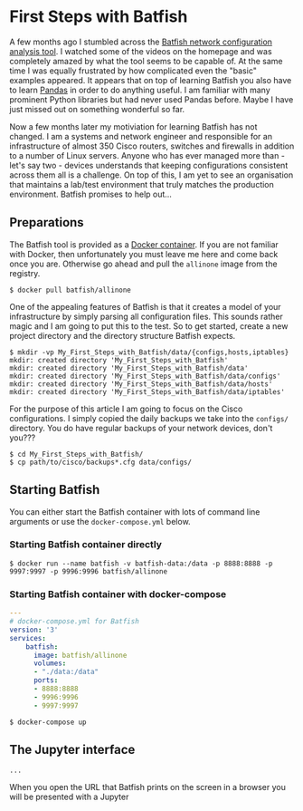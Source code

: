 # First Steps with Batfish

A few months ago I stumbled across the [Batfish network configuration analysis tool](https://www.batfish.org/). 
I watched some of the videos on the homepage and was completely amazed by what the tool seems to be capable  of. At the 
same time I was equally frustrated by how complicated even the "basic" examples appeared. It appears that on top of 
learning Batfish you also have to learn [Pandas](https://pandas.pydata.org/) in order to do anything useful. 
I am familiar with many prominent Python libraries but had never used Pandas before. Maybe I have just missed out
on something wonderful so far.

Now a few months later my motiviation for learning Batfish has not changed. I am a systems and network engineer and 
responsible for an infrastructure of almost 350 Cisco routers, switches and firewalls in addition to a number of Linux 
servers. Anyone who has ever managed more than - let's say two - devices understands that keeping configurations 
consistent across them all is a challenge. On top of this, I am yet to see an organisation that maintains a lab/test 
environment that truly matches the production environment. Batfish promises to help out...

## Preparations

The Batfish tool is provided as a [Docker container](https://hub.docker.com/r/batfish/allinone). If you are not
familiar with Docker, then unfortunately you must leave me here and come back once you are. Otherwise go ahead 
and pull the `allinone` image from the registry.

```console
$ docker pull batfish/allinone
```

One of the appealing features of Batfish is that it creates a model of your infrastructure by simply parsing all
configuration files. This sounds rather magic and I am going to put this to the test. So to get started, create a new
project directory and the directory structure Batfish expects.

```console
$ mkdir -vp My_First_Steps_with_Batfish/data/{configs,hosts,iptables}
mkdir: created directory 'My_First_Steps_with_Batfish'
mkdir: created directory 'My_First_Steps_with_Batfish/data'
mkdir: created directory 'My_First_Steps_with_Batfish/data/configs'
mkdir: created directory 'My_First_Steps_with_Batfish/data/hosts'
mkdir: created directory 'My_First_Steps_with_Batfish/data/iptables'
```

For the purpose of this article I am going to focus on the Cisco configurations. I simply copied the daily backups
we take into the `configs/` directory. You do have regular backups of your network devices, don't you???

```console
$ cd My_First_Steps_with_Batfish/
$ cp path/to/cisco/backups*.cfg data/configs/
```

## Starting Batfish

You can either start the Batfish container with lots of command line arguments or use the `docker-compose.yml` below.

### Starting Batfish container directly

```console
$ docker run --name batfish -v batfish-data:/data -p 8888:8888 -p 9997:9997 -p 9996:9996 batfish/allinone
```

### Starting Batfish container with docker-compose

```yaml
---
# docker-compose.yml for Batfish
version: '3'
services:
    batfish:
      image: batfish/allinone
      volumes:
      - "./data:/data"
      ports:
      - 8888:8888
      - 9996:9996
      - 9997:9997
```

```console
$ docker-compose up
```

## The Jupyter interface

```
...

```

When you open the URL that Batfish prints on the screen in a browser you will be presented with a Jupyter
